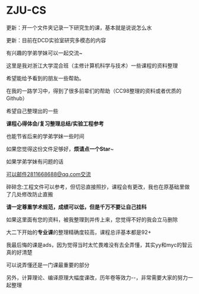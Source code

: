 # ZJU-CS
更新：开一个文件夹记录一下研究生的课，基本就是说说怎么水

更新：目前在DCD实验室研究多模态的内容

有兴趣的学弟学妹可以一起交流~

这里是我对浙江大学混合班（主修计算机科学与技术）一些课程的资料整理

希望能给予看到的朋友一些帮助。

在我的一路学习中，得到了很多前辈们的帮助（CC98整理的资料或者优质的Github）

希望自己整理出的一些 

**课程心得体会/复习整理总结/实验工程参考**

也能节省后来的学弟学妹一些时间

如果您觉得这份文件足够好，**烦请点一个Star**~

如果学弟学妹有问题的话

可以邮件2811668688@qq.com交流

碎碎念:工程文件可以参考，但切忌直接照抄，课程会有更改，我也在原基础里做了几处修改防止直搬

  **请一定尊重学术规范，成绩可以低，但是千万不要让自己挂科**

  如果这里面有您的资料，被我整理到并传上来，您觉得不好的我会立马删除

  大二下开始的**专业课**的整理精确度较高，课程总评基本都是92+

  我最后悔的课是ads，因为觉得当时太忙畏难没有去全弄懂，其实yy和myc的智云真的好清楚

  可以说弄懂还是一门课最重要的部分

  另外，计算理论、编译原理大幅度课改，历年卷等效力--，非常需要大家的努力一起整理

